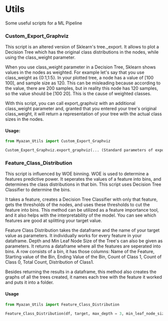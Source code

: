 # Utils
Some useful scripts for a ML Pipeline
<h3> Custom_Export_Graphviz </h3>

This script is an altered version of Sklearn's tree._export. It allows to plot a Decision Tree which has the original class 
distributions in the nodes, while using the class_weight parameter. 

When you use class_weight parameter in a Decision Tree, Sklearn shows values in the nodes as weighted. For example let's say that you use
class_weight as {0:1,1:5}. In your plotted tree, a node has a value of [100 100], and sample size as 120. This can be misleading 
because according to the value, there are 200 samples, but in reality this node has 120 samples, so the value should be [100 20].
This is the cause of weighted classes. 

With this script, you can call export_graphviz with an additional class_weight parameter and, granted that you entered your tree's original class_weight, it will return a representation of your tree with the actual class sizes in the nodes.

<h4>Usage:</h4>


```python
from Myazan_Utils import Custom_Export_Graphviz 

Custom_Export_Graphviz.export_graphviz(... (Standard parameters of export_graphviz)), class_weight = {class_weights of your tree} (default is "balanced"))
```

<h3> Feature_Class_Distribution </h3>

This script is influenced by WOE binning. WOE is used to determine a features predictive power. It seperates the values of
a feature into bins, and determines the class distributions in that bin. This script uses Decision Tree Classifier to determine the bins.

It takes a feature, creates a Decision Tree Classifier with only that feature, gets the thresholds of the nodes, 
and uses these thresholds to cut the feature into bins. This method can be utilized as a feature importance tool, and it also helps with the interpretability of the model. You can see which features are good at splitting your target value. 

Feature Class Distribution takes the dataframe and the name of your target value as parameters. It individually works for every 
feature in your dataframe. Depth and Min Leaf Node Size of the Tree's can also be given as parameters. It returns a dataframe where
all the features are seperated into bins. A row consists of a bin, it has those columns: Name of the Feature, 
Starting value of the Bin, Ending Value of the Bin, Count of Class 1, Count of Class 0, Total Count, Distribution of Class1.

Besides returning the results in a dataframe, this method also creates the graphs of all the trees created, it names each tree with the
feature it worked and puts it into a folder.

<h4> Usage </h4>

```python
from Myazan_Utils import Feature_Class_Distribution

Feature_Class_Distribution(df, target, max_depth = 3, min_leaf_node_size = 100)
```
